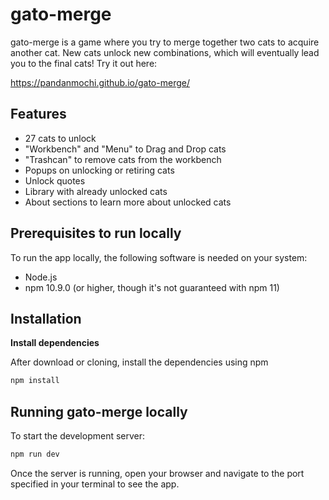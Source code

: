 # gato-merge

gato-merge is a game where you try to merge together two cats to acquire another cat. New cats unlock new combinations, which will eventually lead you to the final cats! Try it out here:

https://pandanmochi.github.io/gato-merge/

## Features

- 27 cats to unlock
- "Workbench" and "Menu" to Drag and Drop cats
- "Trashcan" to remove cats from the workbench
- Popups on unlocking or retiring cats
- Unlock quotes
- Library with already unlocked cats
- About sections to learn more about unlocked cats

## Prerequisites to run locally

To run the app locally, the following software is needed on your system:

- Node.js
- npm 10.9.0 (or higher, though it's not guaranteed with npm 11)

## Installation

**Install dependencies**

After download or cloning, install the dependencies using npm

```bash
npm install
```

## Running gato-merge locally

To start the development server:

```bash
npm run dev
```

Once the server is running, open your browser and navigate to the port specified in your terminal to see the app.
